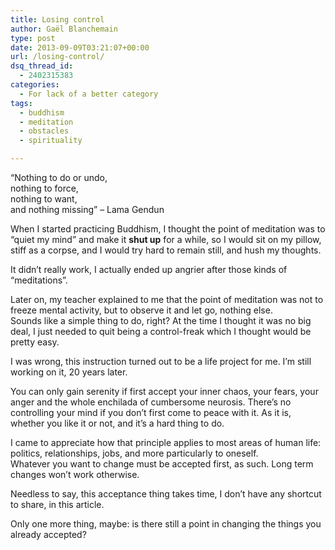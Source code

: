 ```yaml
---
title: Losing control
author: Gaël Blanchemain
type: post
date: 2013-09-09T03:21:07+00:00
url: /losing-control/
dsq_thread_id:
  - 2402315383
categories:
  - For lack of a better category
tags:
  - buddhism
  - meditation
  - obstacles
  - spirituality

---
```

&#8220;Nothing to do or undo,  
nothing to force,  
nothing to want,  
and nothing missing&#8221; &#8211; Lama Gendun

When I started practicing Buddhism, I thought the point of meditation was to &#8220;quiet my mind&#8221; and make it **shut up** for a while, so I would sit on my pillow, stiff as a corpse, and I would try hard to remain still, and hush my thoughts.

It didn&#8217;t really work, I actually ended up angrier after those kinds of &#8220;meditations&#8221;.

Later on, my teacher explained to me that the point of meditation was not to freeze mental activity, but to observe it and let go, nothing else.  
Sounds like a simple thing to do, right? At the time I thought it was no big deal, I just needed to quit being a control-freak which I thought would be pretty easy.

I was wrong, this instruction turned out to be a life project for me. I&#8217;m still working on it, 20 years later.

You can only gain serenity if first accept your inner chaos, your fears, your anger and the whole enchilada of cumbersome neurosis. There&#8217;s no controlling your mind if you don&#8217;t first come to peace with it. As it is, whether you like it or not, and it&#8217;s a hard thing to do.

I came to appreciate how that principle applies to most areas of human life: politics, relationships, jobs, and more particularly to oneself.  
Whatever you want to change must be accepted first, as such. Long term changes won&#8217;t work otherwise.

Needless to say, this acceptance thing takes time, I don&#8217;t have any shortcut to share, in this article.

Only one more thing, maybe: is there still a point in changing the things you already accepted?